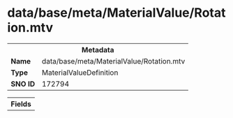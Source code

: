 <h1>data/base/meta/MaterialValue/Rotation.mtv</h1><table><tr><th colspan="100%">Metadata</th></tr><tr><td><b>Name</b></td><td>data/base/meta/MaterialValue/Rotation.mtv</td></tr><tr><td><b>Type</b></td><td>MaterialValueDefinition</td></tr><tr><td><b>SNO ID</b></td><td>172794</td></tr></table>

<table><tr><th colspan="100%">Fields</th></tr></table>

